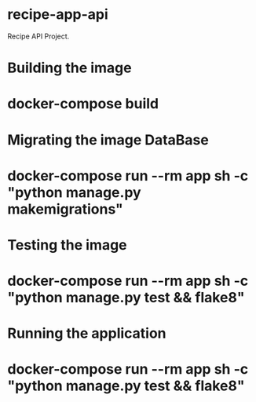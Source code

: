 # recipe-app-api
Recipe API Project.


# Building the image

# docker-compose build


# Migrating the image DataBase

# docker-compose run --rm app sh -c "python manage.py makemigrations"


# Testing the image

# docker-compose run --rm app sh -c "python manage.py test && flake8"


# Running the application

# docker-compose run --rm app sh -c "python manage.py test && flake8"
